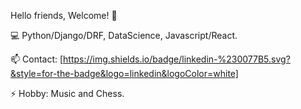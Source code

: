 
Hello friends, Welcome! 👋 

💻 Python/Django/DRF, DataScience, Javascript/React.

📫 Contact: [https://img.shields.io/badge/linkedin-%230077B5.svg?&style=for-the-badge&logo=linkedin&logoColor=white]

⚡ Hobby: Music and Chess.

